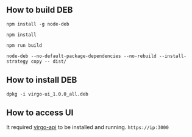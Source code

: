 How to build DEB
---
`npm install -g node-deb`

`npm install`

`npm run build`

`node-deb --no-default-package-dependencies --no-rebuild --install-strategy copy -- dist/`


How to install DEB
---
`dpkg -i virgo-ui_1.0.0_all.deb`


How to access UI
---
It required [virgo-api](https://github.com/univrs-cloud/virgo-api) to be installed and running.
`https://ip:3000`
